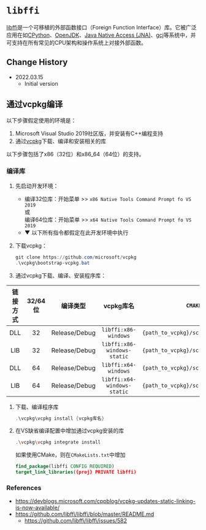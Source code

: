 # `libffi`

[libffi](https://sourceware.org/libffi/)是一个可移植的外部函数接口（Foreign Function Interface）库。它被广泛应用在如[CPython](http://python.org/)、[OpenJDK](http://openjdk.org/)、[Java Native Access (JNA)](https://jna.dev.java.net/)、[gcj](http://gcc.gnu.org/)等系统中，并可支持在所有常见的CPU架构和操作系统上对接外部函数。

## Change History

- 2022.03.15
   - Initial version

## 通过vcpkg编译

以下步骤假定使用的环境是：

1. Microsoft Visual Studio 2019社区版，并安装有C++编程支持
2. 通过[vcpkg](https://github.com/Microsoft/vcpkg#quick-start-windows)下载、编译和安装相关的库

以下步骤包括了x86（32位）和x86\_64（64位）的支持。

### 编译库

1. 先启动开发环境：
   - 编译32位库：开始菜单 >> `x86 Native Tools Command Prompt fo VS 2019`  
     或  
     编译64位库：开始菜单 >> `x64 Native Tools Command Prompt fo VS 2019`
   - ▼ 以下所有指令都假定在此开发环境中执行
   
2. 下载vcpkg：
   ```powershell
   git clone https://github.com/microsoft/vcpkg
   .\vcpkg\bootstrap-vcpkg.bat
   ```
   
3. 通过vcpkg下载、编译、安装程序库：

| 链接方式 | 32/64位 | 编译类型 | vcpkg库名 | `CMAKE_TOOLCHAIN_FILE` | `VCPKG_TARGET_TRIPLET` |
|:---:|:-------:|:-----:|:---:|:---:|:---:|
| DLL | 32 | Release/Debug | `libffi:x86-windows` | `{path_to_vcpkg}/scripts/buildsystems/vcpkg.cmake` | `x86-windows` |
| LIB | 32 | Release/Debug | `libffi:x86-windows-static` | `{path_to_vcpkg}/scripts/buildsystems/vcpkg.cmake` | `x86-windows-static` |
| DLL | 64 | Release/Debug | `libffi:x64-windows` | `{path_to_vcpkg}/scripts/buildsystems/vcpkg.cmake` | `x64-windows` |
| LIB | 64 | Release/Debug | `libffi:x64-windows-static` | `{path_to_vcpkg}/scripts/buildsystems/vcpkg.cmake` | `x64-windows-static` |

1. 下载、编译程序库
   ```powershell
   .\vcpkg\vcpkg install {vcpkg库名}
   ```
   
2. 在VS缺省编译配置中增加通过vcpkg安装的库
   ```bash
   .\vcpkg\vcpkg integrate install
   ```
   如果使用CMake，则在`CMakeLists.txt`中增加
   ```cmake
   find_package(libffi CONFIG REQUIRED)
   target_link_libraries({proj} PRIVATE libffi)
   ```
   

### References

- https://devblogs.microsoft.com/cppblog/vcpkg-updates-static-linking-is-now-available/
- https://github.com/libffi/libffi/blob/master/README.md
   - https://github.com/libffi/libffi/issues/582